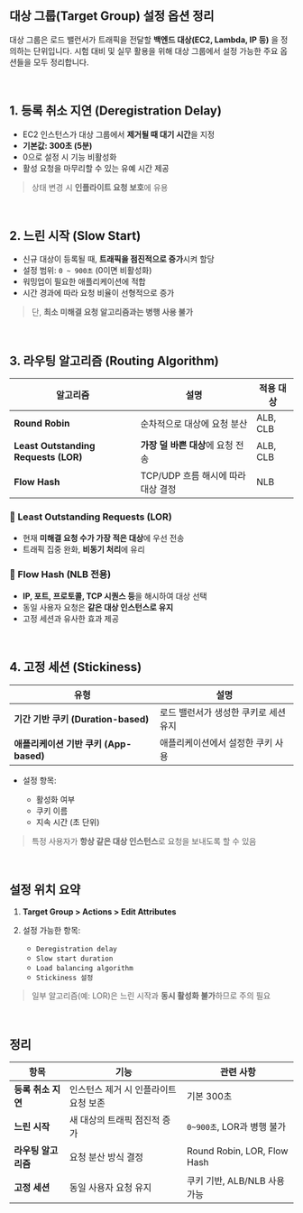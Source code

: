 ## 대상 그룹(Target Group) 설정 옵션 정리

대상 그룹은 로드 밸런서가 트래픽을 전달할 **백엔드 대상(EC2, Lambda, IP 등)** 을 정의하는 단위입니다.
시험 대비 및 실무 활용을 위해 대상 그룹에서 설정 가능한 주요 옵션들을 모두 정리합니다.

<br>

## 1. 등록 취소 지연 (Deregistration Delay)

* EC2 인스턴스가 대상 그룹에서 **제거될 때 대기 시간**을 지정
* **기본값: 300초 (5분)**
* 0으로 설정 시 기능 비활성화
* 활성 요청을 마무리할 수 있는 유예 시간 제공

> 상태 변경 시 **인플라이트 요청 보호**에 유용

<br>

## 2. 느린 시작 (Slow Start)

* 신규 대상이 등록될 때, **트래픽을 점진적으로 증가**시켜 할당
* 설정 범위: `0 ~ 900초` (0이면 비활성화)
* 워밍업이 필요한 애플리케이션에 적합
* 시간 경과에 따라 요청 비율이 선형적으로 증가

> 단, **최소 미해결 요청 알고리즘과는 병행 사용 불가**

<br>

## 3. 라우팅 알고리즘 (Routing Algorithm)

| 알고리즘                                 | 설명                      | 적용 대상    |
| ------------------------------------ | ----------------------- | -------- |
| **Round Robin**                      | 순차적으로 대상에 요청 분산         | ALB, CLB |
| **Least Outstanding Requests (LOR)** | **가장 덜 바쁜 대상**에 요청 전송   | ALB, CLB |
| **Flow Hash**                        | TCP/UDP 흐름 해시에 따라 대상 결정 | NLB      |

### 🔹 Least Outstanding Requests (LOR)

* 현재 **미해결 요청 수가 가장 적은 대상**에 우선 전송
* 트래픽 집중 완화, **비동기 처리**에 유리

### 🔹 Flow Hash (NLB 전용)

* **IP, 포트, 프로토콜, TCP 시퀀스 등**을 해시하여 대상 선택
* 동일 사용자 요청은 **같은 대상 인스턴스로 유지**
* 고정 세션과 유사한 효과 제공

<br>

## 4. 고정 세션 (Stickiness)

| 유형                            | 설명                    |
| ----------------------------- | --------------------- |
| **기간 기반 쿠키 (Duration-based)** | 로드 밸런서가 생성한 쿠키로 세션 유지 |
| **애플리케이션 기반 쿠키 (App-based)**  | 애플리케이션에서 설정한 쿠키 사용    |

* 설정 항목:

  * 활성화 여부
  * 쿠키 이름
  * 지속 시간 (초 단위)

> 특정 사용자가 **항상 같은 대상 인스턴스**로 요청을 보내도록 할 수 있음

<br>

## 설정 위치 요약

1. **Target Group > Actions > Edit Attributes**
2. 설정 가능한 항목:

   * `Deregistration delay`
   * `Slow start duration`
   * `Load balancing algorithm`
   * `Stickiness 설정`

> 일부 알고리즘(예: LOR)은 느린 시작과 **동시 활성화 불가**하므로 주의 필요

<br>

## 정리

| 항목           | 기능                    | 관련 사항                       |
| ------------ | --------------------- | --------------------------- |
| **등록 취소 지연** | 인스턴스 제거 시 인플라이트 요청 보존 | 기본 300초                     |
| **느린 시작**    | 새 대상의 트래픽 점진적 증가      | `0~900초`, LOR과 병행 불가        |
| **라우팅 알고리즘** | 요청 분산 방식 결정           | Round Robin, LOR, Flow Hash |
| **고정 세션**    | 동일 사용자 요청 유지          | 쿠키 기반, ALB/NLB 사용 가능        |